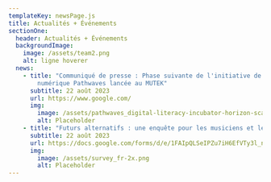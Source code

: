 ```yaml
---
templateKey: newsPage.js
title: Actualités + Événements
sectionOne:
  header: Actualités + Événements
  backgroundImage:
    image: /assets/team2.png
    alt: ligne hoverer
  news:
    - title: "Communiqué de presse : Phase suivante de l'initiative de littératie
        numérique Pathwaves lancée au MUTEK"
      subtitle: 22 août 2023
      url: https://www.google.com/
      img:
        image: /assets/pathwaves_digital-literacy-incubator-horizon-scan-cover-page.png
        alt: Placeholder
    - title: "Futurs alternatifs : une enquête pour les musiciens et les créatifs"
      subtitle: 22 août 2023
      url: https://docs.google.com/forms/d/e/1FAIpQLSeIPZu7iH6EfVTy3l_nw9RMuXnKjlcVii-FfalYsRLILlGl0w/viewform
      img:
        image: /assets/survey_fr-2x.png
        alt: Placeholder
---
```

